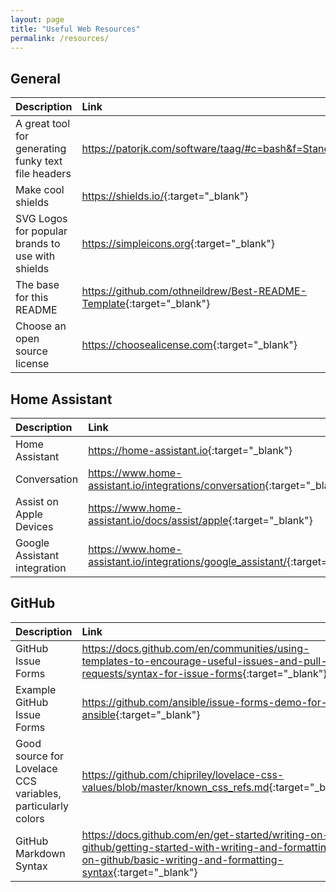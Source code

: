 ```yaml
---
layout: page
title: "Useful Web Resources"
permalink: /resources/
---
```


## General

| **Description**                                     | **Link**                                                                  |
| :-------------------------------------------------- | :------------------------------------------------------------------------ |
| A great tool for generating funky text file headers | <https://patorjk.com/software/taag/#c=bash&f=Standard>{:target="\_blank"} |
| Make cool shields                                   | <https://shields.io/>{:target="\_blank"}                                  |
| SVG Logos for popular brands to use with shields    | <https://simpleicons.org>{:target="\_blank"}                              |
| The base for this README                            | <https://github.com/othneildrew/Best-README-Template>{:target="\_blank"}  |
| Choose an open source license                       | <https://choosealicense.com>{:target="\_blank"}                           |

## Home Assistant

| **Description**              | **Link**                                                                          |
| :--------------------------- | :-------------------------------------------------------------------------------- |
| Home Assistant               | <https://home-assistant.io>{:target="\_blank"}                                    |
| Conversation                 | <https://www.home-assistant.io/integrations/conversation>{:target="\_blank"}      |
| Assist on Apple Devices      | <https://www.home-assistant.io/docs/assist/apple>{:target="\_blank"}              |
| Google Assistant integration | <https://www.home-assistant.io/integrations/google_assistant/>{:target="\_blank"} |

## GitHub

| **Description**                                             | **Link**                                                                                                                                                                |
| :---------------------------------------------------------- | :---------------------------------------------------------------------------------------------------------------------------------------------------------------------- |
| GitHub Issue Forms                                          | <https://docs.github.com/en/communities/using-templates-to-encourage-useful-issues-and-pull-requests/syntax-for-issue-forms>{:target="\_blank"}                         |
| Example GitHub Issue Forms                                  | <https://github.com/ansible/issue-forms-demo-for-ansible>{:target="\_blank"}                                                                                            |
| Good source for Lovelace CCS variables, particularly colors | <https://github.com/chipriley/lovelace-css-values/blob/master/known_css_refs.md>{:target="\_blank"}                                                                     |
| GitHub Markdown Syntax                                      | <https://docs.github.com/en/get-started/writing-on-github/getting-started-with-writing-and-formatting-on-github/basic-writing-and-formatting-syntax>{:target="\_blank"} |
